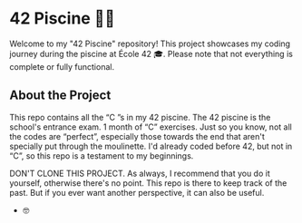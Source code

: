 # 42 Piscine 🏊‍♂️

Welcome to my "42 Piscine" repository! This project showcases my coding journey during the piscine at École 42 🎓. Please note that not everything is complete or fully functional.

## About the Project

This repo contains all the “C ”s in my 42 piscine. The 42 piscine is the school's entrance exam. 1 month of “C” exercises. Just so you know, not all the codes are “perfect”, especially those towards the end that aren't specially put through the moulinette. I'd already coded before 42, but not in “C”, so this repo is a testament to my beginnings.

DON'T CLONE THIS PROJECT. As always, I recommend that you do it yourself, otherwise there's no point. This repo is there to keep track of the past. But if you ever want another perspective, it can also be useful.

- 🤓

